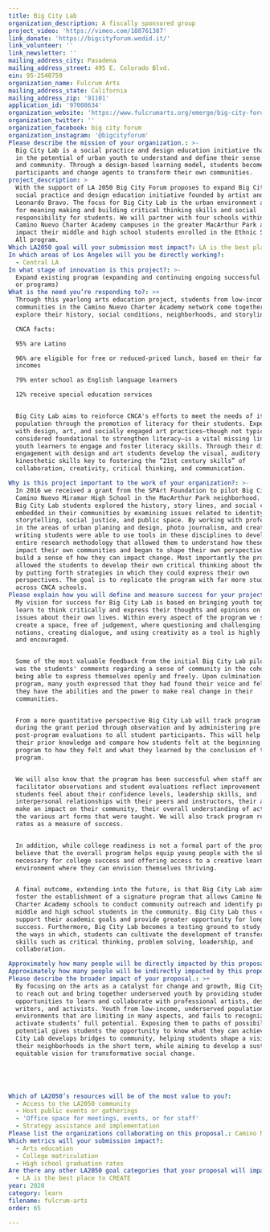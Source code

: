 ```yaml
---
title: Big City Lab
organization_description: A fiscally sponsored group
project_video: 'https://vimeo.com/188761387'
link_donate: 'https://bigcityforum.wedid.it/'
link_volunteer: ''
link_newsletter: ''
mailing_address_city: Pasadena
mailing_address_street: 495 E. Colorado Blvd.
ein: 95-2540759
organization_name: Fulcrum Arts
mailing_address_state: California
mailing_address_zip: '91101'
application_id: '97008634'
organization_website: 'https://www.fulcrumarts.org/emerge/big-city-forum/'
organization_twitter: ''
organization_facebook: big city forum
organization_instagram: '@bigcityforum'
Please describe the mission of your organization.: >-
  Big City Lab is a social practice and design education initiative that invests
  in the potential of urban youth to understand and define their sense of place
  and community. Through a design-based learning model, students become active
  participants and change agents to transform their own communities.
project_description: >
  With the support of LA 2050 Big City Forum proposes to expand Big City Lab: a
  social practice and design education initiative founded by artist and educator
  Leonardo Bravo. The focus for Big City Lab is the urban environment as a site
  for meaning making and building critical thinking skills and social
  responsibility for students. We will partner with four schools within the
  Camino Nuevo Charter Academy campuses in the greater MacArthur Park area to
  impact their middle and high school students enrolled in the Ethnic Studies 4
  All program. 
Which LA2050 goal will your submission most impact?: LA is the best place to LEARN
In which areas of Los Angeles will you be directly working?:
  - Central LA
In what stage of innovation is this project?: >-
  Expand existing program (expanding and continuing ongoing successful projects
  or programs)
What is the need you’re responding to?: >+
  Through this yearlong arts education project, students from low-income
  communities in the Camino Nuevo Charter Academy network come together to
  explore their history, social conditions, neighborhoods, and storylines. 

  CNCA facts:

  95% are Latino

  96% are eligible for free or reduced-priced lunch, based on their family
  incomes

  79% enter school as English language learners 

  12% receive special education services 


  Big City Lab aims to reinforce CNCA's efforts to meet the needs of its student
  population through the promotion of literacy for their students. Experience
  with design, art, and socially engaged art practices—though not typically
  considered foundational to strengthen literacy—is a vital missing link for
  youth learners to engage and foster literacy skills. Through their direct
  engagement with design and art students develop the visual, auditory and
  kinesthetic skills key to fostering the “21st century skills” of
  collaboration, creativity, critical thinking, and communication.

Why is this project important to the work of your organization?: >-
  In 2016 we received a grant from the SPArt Foundation to pilot Big City Lab at
  Camino Nuevo Miramar High School in the MacArthur Park neighborhood. Through
  Big City Lab students explored the history, story lines, and social conditions
  embedded in their communities by examining issues related to identity,
  storytelling, social justice, and public space. By working with professionals
  in the areas of urban planing and design, photo journalism, and creative
  writing students were able to use tools in these disciplines to develop an
  entire research methodology that allowed them to understand how these issues
  impact their own communities and began to shape their own perspectives to
  build a sense of how they can impact change. Most importantly the project
  allowed the students to develop their own critical thinking about these issues
  by putting forth strategies in which they could express their own
  perspectives. The goal is to replicate the program with far more students
  across CNCA schools.
Please explain how you will define and measure success for your project.: >+
  My vision for success for Big City Lab is based on bringing youth together who
  learn to think critically and express their thoughts and opinions on relevant
  issues about their own lives. Within every aspect of the program we strive to
  create a space, free of judgement, where questioning and challenging assumed
  notions, creating dialogue, and using creativity as a tool is highly valued
  and encouraged.


  Some of the most valuable feedback from the initial Big City Lab pilot in 2016
  was the students' comments regarding a sense of community in the cohort and
  being able to express themselves openly and freely. Upon culmination of the
  program, many youth expressed that they had found their voice and felt like
  they have the abilities and the power to make real change in their
  communities. 


  From a more quantitative perspective Big City Lab will track program success
  during the grant period through observation and by administering pre and
  post-program evaluations to all student participants. This will help assess
  their prior knowledge and compare how students felt at the beginning of the
  program to how they felt and what they learned by the conclusion of the
  program.


  We will also know that the program has been successful when staff and
  facilitator observations and student evaluations reflect improvement in how
  students feel about their confidence levels, leadership skills, and
  interpersonal relationships with their peers and instructors, their ability to
  make an impact on their community, their overall understanding of activism and
  the various art forms that were taught. We will also track program retention
  rates as a measure of success.


  In addition, while college readiness is not a formal part of the program, I
  believe that the overall program helps equip young people with the skills
  necessary for college success and offering access to a creative learning
  environment where they can envision themselves thriving.


  A final outcome, extending into the future, is that Big City Lab aims to
  foster the establishment of a signature program that allows Camino Nuevo
  Charter Academy schools to conduct community outreach and identify prospective
  middle and high school students in the community. Big City Lab thus can
  support their academic goals and provide greater opportunity for long-term
  success. Furthermore, Big City Lab becomes a testing ground to study how, and
  the ways in which, students can cultivate the development of transferable life
  skills such as critical thinking, problem solving, leadership, and
  collaboration.

Approximately how many people will be directly impacted by this proposal?: '360'
Approximately how many people will be indirectly impacted by this proposal?: '600'
Please describe the broader impact of your proposal.: >+
  By focusing on the arts as a catalyst for change and growth, Big City Lab aims
  to reach out and bring together underserved youth by providing students with
  opportunities to learn and collaborate with professional artists, designers,
  writers, and activists. Youth from low-income, underserved populations are in
  environments that are limiting in many aspects, and fails to recognize or
  activate students’ full potential. Exposing them to paths of possibility and
  potential gives students the opportunity to know what they can achieve. Big
  City Lab develops bridges to community, helping students shape a vision for
  their neighborhoods in the short term, while aiming to develop a sustained,
  equitable vision for transformative social change. 





Which of LA2050’s resources will be of the most value to you?:
  - Access to the LA2050 community
  - Host public events or gatherings
  - 'Office space for meetings, events, or for staff'
  - Strategy assistance and implementation
Please list the organizations collaborating on this proposal.: Camino Nuevo Charter Academy school network
Which metrics will your submission impact?:
  - Arts education
  - College matriculation
  - High school graduation rates
Are there any other LA2050 goal categories that your proposal will impact?:
  - LA is the best place to CREATE
year: 2020
category: learn
filename: fulcrum-arts
order: 65

---
```

